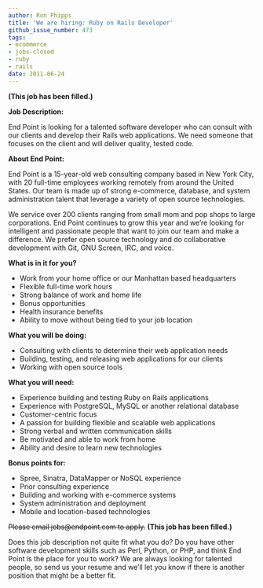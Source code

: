 ```yaml
---
author: Ron Phipps
title: 'We are hiring: Ruby on Rails Developer'
github_issue_number: 473
tags:
- ecommerce
- jobs-closed
- ruby
- rails
date: 2011-06-24
---
```


**(This job has been filled.)**

**Job Description:**

End Point is looking for a talented software developer who can consult with our clients and develop their Rails web applications. We need someone that focuses on the client and will deliver quality, tested code.

**About End Point:**

End Point is a 15-year-old web consulting company based in New York City, with 20 full-time employees working remotely from around the United States. Our team is made up of strong e-commerce, database, and system administration talent that leverage a variety of open source technologies.

We service over 200 clients ranging from small mom and pop shops to large corporations. End Point continues to grow this year and we’re looking for intelligent and passionate people that want to join our team and make a difference. We prefer open source technology and do collaborative development with Git, GNU Screen, IRC, and voice.

**What is in it for you?**

- Work from your home office or our Manhattan based headquarters
- Flexible full-time work hours
- Strong balance of work and home life
- Bonus opportunities
- Health insurance benefits
- Ability to move without being tied to your job location

**What you will be doing:**

- Consulting with clients to determine their web application needs
- Building, testing, and releasing web applications for our clients
- Working with open source tools

**What you will need:**

- Experience building and testing Ruby on Rails applications
- Experience with PostgreSQL, MySQL or another relational database
- Customer-centric focus
- A passion for building flexible and scalable web applications
- Strong verbal and written communication skills
- Be motivated and able to work from home
- Ability and desire to learn new technologies

**Bonus points for:**

- Spree, Sinatra, DataMapper or NoSQL experience
- Prior consulting experience
- Building and working with e-commerce systems
- System administration and deployment
- Mobile and location-based technologies

~~Please email jobs&#x40;endpoint.com to apply.~~
**(This job has been filled.)**

Does this job description not quite fit what you do? Do you have other software development skills such as Perl, Python, or PHP, and think End Point is the place for you to work? We are always looking for talented people, so send us your resume and we’ll let you know if there is another position that might be a better fit.
